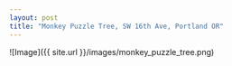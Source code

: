 ```yaml
---
layout: post
title: "Monkey Puzzle Tree, SW 16th Ave, Portland OR" 
---
```


![Image]({{ site.url }}/images/monkey_puzzle_tree.png)

